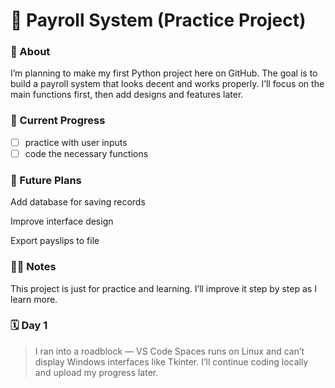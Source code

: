 # 🐍 Payroll System (Practice Project)

### 📘 About

I’m planning to make my first Python project here on GitHub.
The goal is to build a payroll system that looks decent and works properly.
I’ll focus on the main functions first, then add designs and features later.

### 🧠 Current Progress
- [ ] practice with user inputs
- [ ] code the necessary functions

### 🚀 Future Plans

Add database for saving records

Improve interface design

Export payslips to file

### 🧑‍💻 Notes

This project is just for practice and learning.
I’ll improve it step by step as I learn more.

### 🗓️ **Day 1**
> I ran into a roadblock — VS Code Spaces runs on Linux and can’t display Windows interfaces like Tkinter. I’ll continue coding locally and upload my progress later.